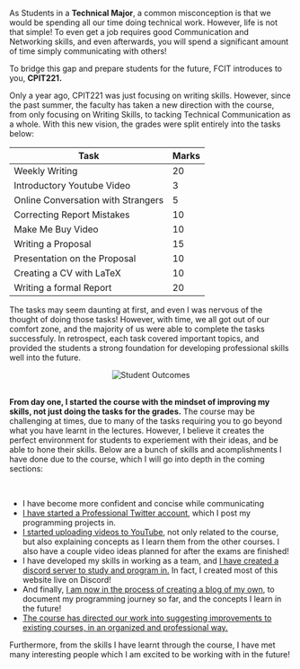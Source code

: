 As Students in a **Technical Major**, a common misconception is that we would be spending all our time doing technical work. However, life is not that simple! To even get a job requires good Communication and Networking skills, and even afterwards, you will spend a significant amount of time simply communicating with others!

To bridge this gap and prepare students for the future, FCIT introduces to you, **CPIT221.**

Only a year ago, CPIT221 was just focusing on writing skills. However, since the past summer, the faculty has taken a new direction with the course, from only focusing on Writing Skills, to tacking Technical Communication as a whole. With this new vision, the grades were split entirely into the tasks below:

| Task                               | Marks |
| ---------------------------------- | ----- |
| Weekly Writing                     | 20    |
| Introductory Youtube Video         | 3     |
| Online Conversation with Strangers | 5     |
| Correcting Report Mistakes         | 10    |
| Make Me Buy Video                  | 10    |
| Writing a Proposal                 | 15    |
| Presentation on the Proposal       | 10    |
| Creating a CV with LaTeX           | 10    |
| Writing a formal Report            | 20    |


The tasks may seem daunting at first, and even I was nervous of the thought of doing those tasks! However, with time, we all got out of our comfort zone, and the majority of us were able to complete the tasks successfuly. In retrospect, each task covered important topics, and provided the students a strong foundation for developing professional skills well into the future. 

<center>
<img style="max-height:500px;" src="https://pbs.twimg.com/media/Elkyb1rXUAAK6z_?format=jpg&name=large" alt="Student Outcomes">
</center>

<br>

**From day one, I started the course with the mindset of improving my skills, not just doing the tasks for the grades.** The course may be challenging at times, due to many of the tasks requiring you to go beyond what you have learnt in the lectures. However, I believe it creates the perfect environment for students to experiement with their ideas, and be able to hone their skills. Below are a bunch of skills and acomplishments I have done due to the course, which I will go into depth in the coming sections:

<br>

- I have become more confident and concise while communicating
- [I have started a Professional Twitter account](https://twitter.com/Ryan_Samman_), which I post my programming projects in.
- [I started uploading videos to YouTube](https://www.youtube.com/channel/UCGifqU_TZEzeqE6eMTjcs8w/), not only related to the course, but also explaining concepts as I learn them from the other courses. I also have a couple video ideas planned for after the exams are finished!
- I have developed my skills in working as a team, and [I have created a discord server to study and program in.](https://discord.gg/gVrBhRp47F) In fact, I created most of this website live on Discord!
- And finally, [I am now in the process of creating a blog of my own](/), to document my programming journey so far, and the concepts I learn in the future!
- [The course has directed our work into suggesting improvements to existing courses, in an organized and professional way.](https://twitter.com/rayed1420/status/1332299132254515201)

Furthermore, from the skills I have learnt through the course, I have met many interesting people which I am excited to be working with in the future!
